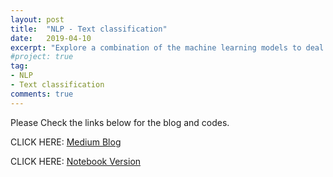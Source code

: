 ```yaml
---
layout: post
title:  "NLP - Text classification"
date:   2019-04-10
excerpt: "Explore a combination of the machine learning models to deal with NLP problem"
#project: true
tag:
- NLP
- Text classification
comments: true
---
```


Please Check the links below for the blog and codes.


CLICK HERE:
[Medium Blog](https://medium.com/natural-language-processing-machine-learning/nlp-for-beginners-how-simple-machine-learning-model-compete-with-the-complex-neural-network-on-b9f7f93c79e6)

CLICK HERE:
[Notebook Version](https://github.com/jeremite/-text-analysis-Quora-question-classification/blob/master/NLP-quora%20classification.ipynb)
